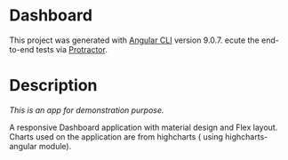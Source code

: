 # Dashboard

This project was generated with [Angular CLI](https://github.com/angular/angular-cli) version 9.0.7.
ecute the end-to-end tests via [Protractor](http://www.protractortest.org/).

# Description
*This is an app for demonstration purpose.* 

A responsive Dashboard application with material design and Flex layout. Charts used on the application are from highcharts ( using highcharts-angular module).

